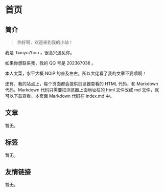 # 首页

## 简介

> 你好啊，欢迎来到我的小站！

我是 TianyuZhou ，很高兴遇见你。

如果你想联系我，我的 QQ 号是 202367038 。

本人太菜，水平大概 NOIP 的普及左右，所以大佬看了我的文章不要喷啊！

还有，我的站点上，每个页面都会提供浏览器查看的 HTML 代码，和 Markdown 代码。Markdown 代码只需要把浏览器上面地址栏的 html 文件改成 md 文件，就可以下载查看。本页面 Markdown  代码在 index.md 中。

## 文章

暂无。

## 标签

暂无。

## 友情链接

暂无。